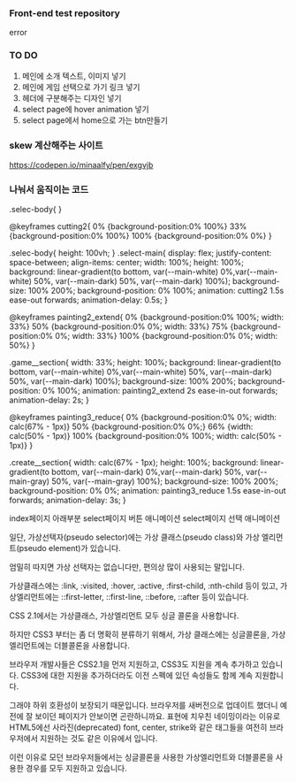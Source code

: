 ### Front-end test repository

error
### TO DO
1. 메인에 소개 텍스트, 이미지 넣기
2. 메인에 게임 선택으로 가기 링크 넣기
3. 헤더에 구분해주는 디자인 넣기
4. select page에 hover animation 넣기
5. select page에서 home으로 가는 btn만들기


### skew 계산해주는 사이트
https://codepen.io/minaalfy/pen/exgvjb


### 나눠서 움직이는 코드
.selec-body{
}

@keyframes cutting2{
    0% {background-position:0% 100%}
    33% {background-position:0% 100%}
    100% {background-position:0% 0%}
}

.selec-body{
    height: 100vh;
}
.select-main{
    display: flex;
    justify-content: space-between;
    align-items: center;
    width: 100%;
    height: 100%;
    background: linear-gradient(to bottom, var(--main-white) 0%,var(--main-white) 50%, var(--main-dark) 50%, var(--main-dark) 100%);
    background-size: 100% 200%;
    background-position: 0% 100%;
    animation: cutting2 1.5s ease-out forwards;
    animation-delay: 0.5s;
}

@keyframes painting2_extend{
    0% {background-position:0% 100%; width: 33%}
    50% {background-position:0% 0%; width: 33%}
    75% {background-position:0% 0%; width: 33%}
    100% {background-position:0% 0%; width: 50%}
}

.game__section{
    width: 33%;
    height: 100%;
    background: linear-gradient(to bottom, var(--main-white) 0%,var(--main-white) 50%, var(--main-dark) 50%, var(--main-dark) 100%);
    background-size: 100% 200%;
    background-position: 0% 100%;
    animation: painting2_extend 2s ease-in-out forwards;
    animation-delay: 2s;
}

@keyframes painting3_reduce{
    0% {background-position:0% 0%; width: calc(67% - 1px)}
    50% {background-position:0% 0%;}
    66% {width: calc(50% - 1px)}
    100% {background-position:0% 100%; width: calc(50% - 1px)}
}

.create__section{
    width: calc(67% - 1px);
    height: 100%;
    background: linear-gradient(to bottom, var(--main-dark) 0%,var(--main-dark) 50%, var(--main-gray) 50%, var(--main-gray) 100%);
    background-size: 100% 200%;
    background-position: 0% 0%;
    animation: painting3_reduce 1.5s ease-in-out forwards;
    animation-delay: 3s;
}

index페이지 아래부분
select페이지 버튼 애니메이션
select페이지 선택 애니메이션

일단, 가상선택자(pseudo selector)에는 가상 클래스(pseudo class)와 가상 엘리먼트(pseudo element)가 있습니다.

엄밀히 따지면 가상 선택자는 없습니다만, 편의상 많이 사용되는 말입니다.

가상클래스에는 :link, :visited, :hover, :active, :first-child, :nth-child 등이 있고,
가상엘리먼트에는 ::first-letter, ::first-line, ::before, ::after 등이 있습니다.

CSS 2.1에서는 가상클래스, 가상엘리먼트 모두 싱글 콜론을 사용합니다.

하지만 CSS3 부터는 좀 더 명확히 분류하기 위해서, 가상 클래스에는 싱글콜론을, 가상 엘리먼트에는 더블콜론을 사용합니다.

브라우저 개발사들은 CSS2.1을 먼저 지원하고, CSS3도 지원을 계속 추가하고 있습니다.
CSS3에 대한 지원을 추가하더라도 이전 스펙에 있던 속성들도 함께 계속 지원합니다.

그래야 하위 호환성이 보장되기 때문입니다.
브라우저를 새버전으로 업데이트 했더니 예전에 잘 보이던 페이지가 안보이면 곤란하니까요.
표현에 치우친 네이밍이라는 이유로 HTML5에선 사라진(deprecated) font, center, strike와 같은 태그들을 여전히 브라우저에서 지원하는 것도 같은 이유에서 입니다.

이런 이유로 모던 브라우저들에서는 싱글콜론을 사용한 가상엘리먼트와 더블콜론을 사용한 경우를 모두 지원하고 있습니다.